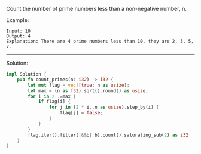 Count the number of prime numbers less than a non-negative number, n.

Example:

```
Input: 10
Output: 4
Explanation: There are 4 prime numbers less than 10, they are 2, 3, 5, 7.
```

---

Solution:

```rust
impl Solution {
    pub fn count_primes(n: i32) -> i32 {
        let mut flag = vec![true; n as usize];
        let max = (n as f32).sqrt().round() as usize;
        for i in 2..=max {
            if flag[i] {
                for j in (2 * i..n as usize).step_by(i) {
                    flag[j] = false;
                }
            }
        }
        flag.iter().filter(|&&b| b).count().saturating_sub(2) as i32
    }
}
```